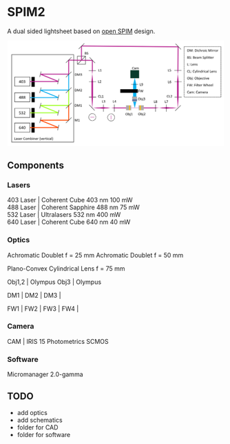 # SPIM2

A dual sided lightsheet based on [open SPIM](https://openspim.org/) design.  

![System Schematic](/images/schematic.png)

## Components

### Lasers  
403 Laser | Coherent Cube 403 nm 100 mW  
488 Laser | Coherent Sapphire 488 nm 75 mW  
532 Laser | Ultralasers 532 nm 400 mW  
640 Laser | Coherent Cube 640 nm 40 mW

### Optics
Achromatic Doublet f = 25 mm
Achromatic Doublet f = 50 mm

Plano-Convex Cylindrical Lens f = 75 mm

Obj1,2 | Olympus 
Obj3 | Olympus

DM1 | 
DM2 |
DM3 |

FW1 |
FW2 |
FW3 |
FW4 |

### Camera
CAM | IRIS 15 Photometrics SCMOS   

### Software
Micromanager 2.0-gamma

## TODO 
* add optics  
* add schematics 
* folder for CAD
* folder for software
